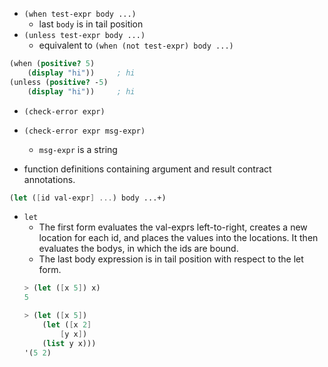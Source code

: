 


+ `(when test-expr body ...)`
    + last `body` is in tail position
+ `(unless test-expr body ...)`
    + equivalent to `(when (not test-expr) body ...)`
```scheme
(when (positive? 5)
    (display "hi"))     ; hi
(unless (positive? -5)
    (display "hi"))     ; hi
```


+ `(check-error expr)`
+ `(check-error expr msg-expr)`
    + `msg-expr` is a string


+ function definitions containing argument and result contract annotations.



```scheme
(let ([id val-expr] ...) body ...+)
```
+ `let`
    + The first form evaluates the val-exprs left-to-right, creates a new location for each id, and places the values into the locations. It then evaluates the bodys, in which the ids are bound.
    + The last body expression is in tail position with respect to the let form.
    ```scheme
    > (let ([x 5]) x)
    5

    > (let ([x 5])
        (let ([x 2]
            [y x])
        (list y x)))
    '(5 2)
    ```